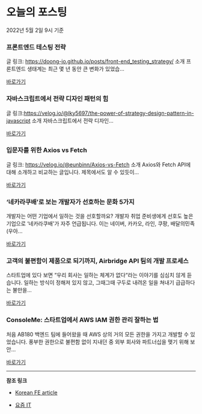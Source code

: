 # 오늘의 포스팅 
2022년 5월 2일 9시 기준 

###  프론트엔드 테스팅 전략 

 글 링크: https://doong-jo.github.io/posts/front-end_testing_strategy/ 소개 프론트엔드 생태계는 최근 몇 년 동안 큰 변화가 있었습... 

 [바로가기](https://kofearticle.substack.com/p/korean-fe-article--4a7) 

###  자바스크립트에서 전략 디자인 패턴의 힘 

 글 링크:https://velog.io/@lky5697/the-power-of-strategy-design-pattern-in-javascript 소개 자바스크립트에서 전략 디자인... 

 [바로가기](https://kofearticle.substack.com/p/korean-fe-article) 

###  입문자를 위한 Axios vs Fetch 

 글 링크: https://velog.io/@eunbinn/Axios-vs-Fetch 소개 Axios와 Fetch API에 대해 소개하고 비교하는 글입니다. 제목에서도 알 수 있듯이... 

 [바로가기](https://kofearticle.substack.com/p/korean-fe-article-axios-vs-fetch) 

### ‘네카라쿠배’로 보는 개발자가 선호하는 문화 5가지 

 개발자는 어떤 기업에서 일하는 것을 선호할까요? 개발자 취업 준비생에게 선호도 높은 기업으로 ‘네카라쿠배'가 자주 언급됩니다. 이는 네이버, 카카오, 라인, 쿠팡, 배달의민족(우아... 

 [바로가기](https://yozm.wishket.com/magazine/detail/1458/) 

### 고객의 불편함이 제품으로 되기까지, Airbridge API 팀의 개발 프로세스 

 스타트업에 있다 보면 “우리 회사는 일하는 체계가 없다“라는 이야기를 심심치 않게 듣습니다. 일하는 방식이 정해져 있지 않고, 그때그때 구두로 내려온 일을 쳐내기 급급하다는 불만을... 

 [바로가기](https://yozm.wishket.com/magazine/detail/1454/) 

### ConsoleMe: 스타트업에서 AWS IAM 권한 관리 잘하는 법 

 처음 AB180 백엔드 팀에 들어왔을 때 AWS 상의 거의 모든 권한을 가지고 개발할 수 있었습니다. 풍부한 권한으로 불편함 없이 지내던 중 외부 회사와 파트너십을 맺기 위해 보안... 

 [바로가기](https://yozm.wishket.com/magazine/detail/1447/) 

---

**참조 링크**

- [Korean FE article](https://kofearticle.substack.com) 

- [요즘 IT](https://yozm.wishket.com/magazine) 

